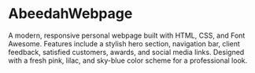 # AbeedahWebpage
A modern, responsive personal webpage built with HTML, CSS, and Font Awesome. Features include a stylish hero section, navigation bar, client feedback, satisfied customers, awards, and social media links. Designed with a fresh pink, lilac, and sky-blue color scheme for a professional look.

